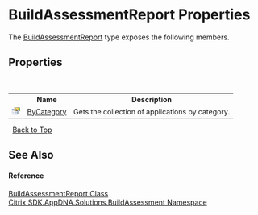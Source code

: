 # BuildAssessmentReport Properties
 

The <a href="T_Citrix_SDK_AppDNA_Solutions_BuildAssessment_BuildAssessmentReport">BuildAssessmentReport</a> type exposes the following members.


## Properties
&nbsp;<table><tr><th></th><th>Name</th><th>Description</th></tr><tr><td>![Public property](media/pubproperty.gif "Public property")</td><td><a href="P_Citrix_SDK_AppDNA_Solutions_BuildAssessment_BuildAssessmentReport_ByCategory">ByCategory</a></td><td>
Gets the collection of applications by category.</td></tr></table>&nbsp;
<a href="#buildassessmentreport-properties">Back to Top</a>

## See Also


#### Reference
<a href="T_Citrix_SDK_AppDNA_Solutions_BuildAssessment_BuildAssessmentReport">BuildAssessmentReport Class</a><br /><a href="N_Citrix_SDK_AppDNA_Solutions_BuildAssessment">Citrix.SDK.AppDNA.Solutions.BuildAssessment Namespace</a><br />